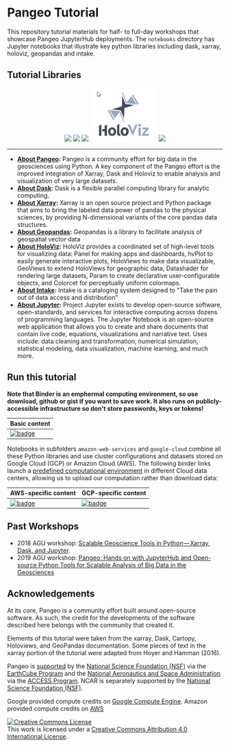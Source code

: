 # Pangeo Tutorial

This repository tutorial materials for half- to full-day workshops that showcase Pangeo JupyterHub deployments. The `notebooks` directory has Jupyter notebooks that illustrate key python libraries including dask, xarray, holoviz, geopandas and intake. 

## Tutorial Libraries

<div><center>
  <img src="./images/pangeo_card_white.png" height="150"> 
  <img src="./images/dask.png" height="125">
  <img src="./images/xarray.png" height="125"> 
  <img src="./images/holoviz.png" height="125">
  <img src="./images/jupyter.png" height="125"> 
</center></div>

-----

- **[About Pangeo](https://pangeo.io/):** Pangeo is a community effort for big data in the geosciences using Python. A key component of the Pangeo effort is the improved integration of Xarray, Dask and Holoviz to enable analysis and visualization of very large datasets.
- **[About Dask](http://dask.pydata.org/en/latest/index.html):** Dask is a flexible parallel computing library for analytic computing.
- **[About Xarray](http://xarray.pydata.org/en/latest/index.html):** Xarray is an open source project and Python package that aims to bring the labeled data power of pandas to the physical sciences, by providing N-dimensional variants of the core pandas data structures.
- **[About Geopandas](http://geopandas.org):** Geopandas is a library to facilitate analysis of geospatial vector data
- **[About HoloViz](https://holoviz.org/):** HoloViz provides a coordinated set of high-level tools for visualizing data:  Panel for making apps and dashboards, hvPlot to easily generate interactive plots, HoloViews to make data visualizable, GeoViews to extend HoloViews for geographic data, Datashader for rendering large datasets, Param to create declarative user-configurable objects, and Colorcet for perceptually uniform colormaps.
- **[About Intake](https://intake.readthedocs.io/en/latest/index.html):** Intake is a cataloging system designed to "Take the pain out of data access and distribution"
- **[About Jupyter](http://jupyter.org/):** Project Jupyter exists to develop open-source software, open-standards, and services for interactive computing across dozens of programming languages. The Jupyter Notebook is an open-source web application that allows you to create and share documents that contain live code, equations, visualizations and narrative text. Uses include: data cleaning and transformation, numerical simulation, statistical modeling, data visualization, machine learning, and much more.

## Run this tutorial

 **Note that Binder is an emphermal computing environment, so use download, github or gist if you want to save work.  It also runs on publicly-accessible infrastructure so don't store passwords, keys or tokens!**

| Basic content  | 
| ------------- | 
| [![badge](https://mybinder.org/badge_logo.svg)](https://mybinder.org/v2/gh/pangeo-data/pangeo-tutorial/binder-agu2019?urlpath=git-pull?repo=https://github.com/pangeo-data/pangeo-tutorial%26amp%3Bbranch=usgs_workshop_mar2020%26amp%3Burlpath=lab/tree/pangeo-tutorial/notebooks/%3Fautodecode) |

Notebooks in subfolders `amazon-web-services` and `google-cloud` combine all these Python libraries and use cluster configurations and datasets stored on Google Cloud (GCP) or Amazon Cloud (AWS). The following binder links launch a [predefined computational environment](https://hub.docker.com/r/pangeo/pangeo-notebook/tags) in different Cloud data centers, allowing us to upload our computation rather than download data:

| AWS-specific content  | GCP-specific content |
| ------------- | ------------- |
| [![badge](https://img.shields.io/static/v1.svg?logo=Jupyter&label=Pangeo+Binder&message=AWS+us-west-2&color=orange)](https://aws-uswest2-binder.pangeo.io/v2/gh/pangeo-data/pangeo-tutorial/binder-agu2019?urlpath=git-pull?repo=https://github.com/pangeo-data/pangeo-tutorial%26amp%3Bbranch=usgs_workshop_mar2020%26amp%3Burlpath=lab/tree/pangeo-tutorial/notebooks/%3Fautodecode) |[![badge](https://img.shields.io/static/v1.svg?logo=Jupyter&label=Pangeo+Binder&message=GCE+us-central1&color=blue)](https://binder.pangeo.io/v2/gh/pangeo-data/pangeo-tutorial/binder-agu2019?urlpath=git-pull?repo=https://github.com/pangeo-data/pangeo-tutorial%26amp%3Bbranch=usgs_workshop_mar2020%26amp%3Burlpath=lab/tree/pangeo-tutorial/notebooks/%3Fautodecode) |

## Past Workshops

* 2018 AGU workshop: [Scalable Geoscience Tools in Python — Xarray, Dask, and Jupyter](https://agu.confex.com/agu/fm18/meetingapp.cgi/Session/52170).
* 2019 AGU workshop: [Pangeo: Hands on with JupyterHub and Open-source Python Tools for Scalable Analysis of Big Data in the Geosciences](https://www.agu.org/Events/SCIWS12-Pangeo)

## Acknowledgements

At its core, Pangeo is a community effort built around open-source software. As such, the credit for the developments of the software described here belongs with the community that created it.

Elements of this tutorial were taken from the xarray, Dask, Cartopy, Holoviews, and GeoPandas documentation. Some pieces of text in the xarray portion of the tutorial were adapted from Hoyer and Hamman (2016).

Pangeo is [supported](https://www.nsf.gov/awardsearch/showAward?AWD_ID=1740633&HistoricalAwards=false) by the [National Science Foundation (NSF)](https://www.nsf.gov/) via the [EarthCube Program](https://www.earthcube.org/) and the [National Aeronautics and Space Administration](https://www.nasa.gov/) via the [ACCESS Program](https://earthdata.nasa.gov/community/community-data-system-programs/access-projects).  NCAR is separately supported by the [National Science Foundation (NSF)](https://www.nsf.gov/).

Google provided compute credits on [Google Compute Engine](https://cloud.google.com/). Amazon provided compute credits on [AWS](https://aws.amazon.com)

<a rel="license" href="http://creativecommons.org/licenses/by/4.0/"><img alt="Creative Commons License" style="border-width:0" src="https://i.creativecommons.org/l/by/4.0/88x31.png" /></a><br />This work is licensed under a <a rel="license" href="http://creativecommons.org/licenses/by/4.0/">Creative Commons Attribution 4.0 International License</a>.
